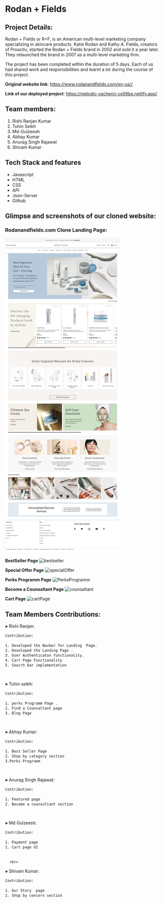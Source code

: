 # Rodan + Fields

## Project Details:
Rodan + Fields or R+F, is an American multi-level marketing company specializing in skincare products. Katie Rodan and Kathy A. Fields, creators of Proactiv, started the Rodan + Fields brand in 2002 and sold it a year later. They relaunched the brand in 2007 as a multi-level marketing firm.

The project has been completed within the duration of 5 days. Each of us had shared work and responsibilities and learnt a lot during the course of this project.

**Original website link**: https://www.rodanandfields.com/en-us//


**Link of our deployed project**: https://melodic-vacherin-ce56be.netlify.app/


## Team members:
1. Rishi Ranjan Kumar 
2. Tuhin Seikh
3. Md-Gulzeesh
4. Abhay Kumar
5. Anurag Singh Rajawat
6. Shivam Kumar

## Tech Stack and features
- Javascript
- HTML
- CSS
- API 
- Json-Server
- Github

## Glimpse and screenshots of our cloned website:

### Rodanandfields.com Clone Landing Page:
![Landing_page](https://github.com/RishiRanjan-01/RodanFields/blob/0df042358c19c55cedc0321b5447528c673ecc71/RodanandFields%20images/screenshot.png)

**BestSeller Page**
![bestseller](https://user-images.githubusercontent.com/97913174/185169240-f06f6179-4fd6-4a08-ad6a-26861caf48bb.png)

**Special Offer Page**
![specialOffer](https://user-images.githubusercontent.com/97913174/185169287-52dc78f8-7526-4261-9c52-7c19f116c1a0.png)

**Perks Programm Page**
![PerksProgramm](https://user-images.githubusercontent.com/97913174/185169325-1325a8c7-3c12-4ff1-8985-6a4420ede0e3.png)

**Become a Counsaltant Page**
![counsaltant](https://user-images.githubusercontent.com/97913174/185169359-7c97ac11-4fd4-4bef-addc-2d46abd89092.png)

**Cart Page**
![cartPage](https://user-images.githubusercontent.com/97913174/185169402-5e19f10e-8957-4617-babf-e1fde278c863.png)


## Team Members Contributions:
 ⁍ Rishi Ranjan:
 
    Contribution:

    1. Developed the Navbar for Landing  Page.
    2. Developed the Landing Page .
    3. User Authenticaton functionality.
    4. Cart Page Functionality
    5. Seacrh bar implementation


<br>

  ⁍ Tuhin seikh:


    Contribution:

    1. perks Programm Page .
    2. Find a Counsaltant page
    3. Blog Page


<br>

  ⁍ Abhay Kumar:

    Contribution:

    1. Best Seller Page
    2. Shop by category section
    3.Perks Programm


<br>

  ⁍ Anurag Singh Rajawat:

    Contribution:
    
    1. Featured page
    2. Become a counsultant section
    
  <br>

  ⁍ Md Gulzeesh:

    Contribution:

    1. Payment page
    1. Cart page UI
    
    
      <br>

  ⁍ Shivam Kumar:

    Contribution:

    1. Our Story  page
    1. Shop by concern section

    

